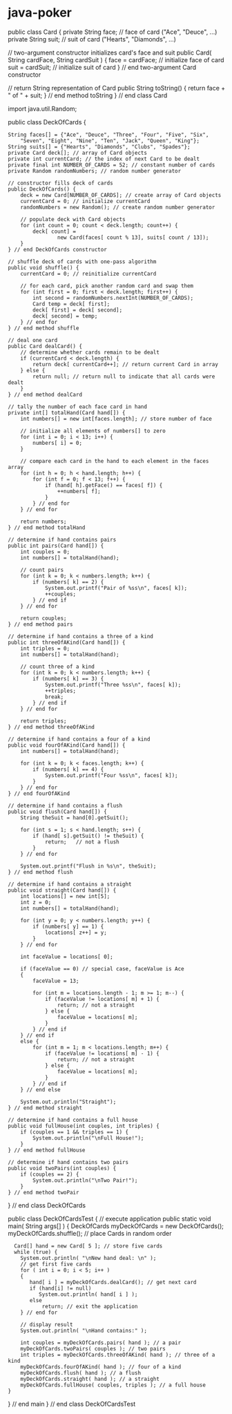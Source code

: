 java-poker
=====


public class Card 
{
   private String face; // face of card ("Ace", "Deuce", ...)
   private String suit; // suit of card ("Hearts", "Diamonds", ...)

   // two-argument constructor initializes card's face and suit
   public Card( String cardFace, String cardSuit )
   {
      face = cardFace; // initialize face of card
      suit = cardSuit; // initialize suit of card
   } // end two-argument Card constructor

   // return String representation of Card
   public String toString() 
   { 
      return face + " of " + suit;
   } // end method toString
} // end class Card


import java.util.Random;

public class DeckOfCards {

    String faces[] = {"Ace", "Deuce", "Three", "Four", "Five", "Six",
        "Seven", "Eight", "Nine", "Ten", "Jack", "Queen", "King"};
    String suits[] = {"Hearts", "Diamonds", "Clubs", "Spades"};
    private Card deck[]; // array of Card objects
    private int currentCard; // the index of next Card to be dealt
    private final int NUMBER_OF_CARDS = 52; // constant number of cards
    private Random randomNumbers; // random number generator

    // constructor fills deck of cards
    public DeckOfCards() {
        deck = new Card[NUMBER_OF_CARDS]; // create array of Card objects
        currentCard = 0; // initialize currentCard 
        randomNumbers = new Random(); // create random number generator

        // populate deck with Card objects
        for (int count = 0; count < deck.length; count++) {
            deck[ count] =
                    new Card(faces[ count % 13], suits[ count / 13]);
        }
    } // end DeckOfCards constructor

    // shuffle deck of cards with one-pass algorithm
    public void shuffle() {
        currentCard = 0; // reinitialize currentCard

        // for each card, pick another random card and swap them
        for (int first = 0; first < deck.length; first++) {
            int second = randomNumbers.nextInt(NUMBER_OF_CARDS);
            Card temp = deck[ first];
            deck[ first] = deck[ second];
            deck[ second] = temp;
        } // end for
    } // end method shuffle

    // deal one card
    public Card dealCard() {
        // determine whether cards remain to be dealt
        if (currentCard < deck.length) {
            return deck[ currentCard++]; // return current Card in array
        } else {
            return null; // return null to indicate that all cards were dealt
        }
    } // end method dealCard

    // tally the number of each face card in hand
    private int[] totalHand(Card hand[]) {
        int numbers[] = new int[faces.length]; // store number of face

        // initialize all elements of numbers[] to zero
        for (int i = 0; i < 13; i++) {
            numbers[ i] = 0;
        }

        // compare each card in the hand to each element in the faces array
        for (int h = 0; h < hand.length; h++) {
            for (int f = 0; f < 13; f++) {
                if (hand[ h].getFace() == faces[ f]) {
                    ++numbers[ f];
                }
            } // end for
        } // end for

        return numbers;
    } // end method totalHand

    // determine if hand contains pairs
    public int pairs(Card hand[]) {
        int couples = 0;
        int numbers[] = totalHand(hand);

        // count pairs
        for (int k = 0; k < numbers.length; k++) {
            if (numbers[ k] == 2) {
                System.out.printf("Pair of %ss\n", faces[ k]);
                ++couples;
            } // end if
        } // end for

        return couples;
    } // end method pairs

    // determine if hand contains a three of a kind
    public int threeOfAKind(Card hand[]) {
        int triples = 0;
        int numbers[] = totalHand(hand);

        // count three of a kind
        for (int k = 0; k < numbers.length; k++) {
            if (numbers[ k] == 3) {
                System.out.printf("Three %ss\n", faces[ k]);
                ++triples;
                break;
            } // end if
        } // end for

        return triples;
    } // end method threeOfAKind

    // determine if hand contains a four of a kind
    public void fourOfAKind(Card hand[]) {
        int numbers[] = totalHand(hand);

        for (int k = 0; k < faces.length; k++) {
            if (numbers[ k] == 4) {
                System.out.printf("Four %ss\n", faces[ k]);
            }
        } // end for
    } // end fourOfAKind

    // determine if hand contains a flush
    public void flush(Card hand[]) {
        String theSuit = hand[0].getSuit();

        for (int s = 1; s < hand.length; s++) {
            if (hand[ s].getSuit() != theSuit) {
                return;   // not a flush
            }
        } // end for

        System.out.printf("Flush in %s\n", theSuit);
    } // end method flush

    // determine if hand contains a straight
    public void straight(Card hand[]) {
        int locations[] = new int[5];
        int z = 0;
        int numbers[] = totalHand(hand);

        for (int y = 0; y < numbers.length; y++) {
            if (numbers[ y] == 1) {
                locations[ z++] = y;
            }
        } // end for

        int faceValue = locations[ 0];

        if (faceValue == 0) // special case, faceValue is Ace
        {
            faceValue = 13;

            for (int m = locations.length - 1; m >= 1; m--) {
                if (faceValue != locations[ m] + 1) {
                    return; // not a straight
                } else {
                    faceValue = locations[ m];
                }
            } // end if
        } // end if
        else {
            for (int m = 1; m < locations.length; m++) {
                if (faceValue != locations[ m] - 1) {
                    return; // not a straight
                } else {
                    faceValue = locations[ m];
                }
            } // end if
        } // end else

        System.out.println("Straight");
    } // end method straight

    // determine if hand contains a full house
    public void fullHouse(int couples, int triples) {
        if (couples == 1 && triples == 1) {
            System.out.println("\nFull House!");
        }
    } // end method fullHouse

    // determine if hand contains two pairs
    public void twoPairs(int couples) {
        if (couples == 2) {
            System.out.println("\nTwo Pair!");
        }
    } // end method twoPair
} // end class DeckOfCards


public class DeckOfCardsTest
{
   // execute application
   public static void main( String args[] )
   {
      DeckOfCards myDeckOfCards = new DeckOfCards();
      myDeckOfCards.shuffle(); // place Cards in random order
      
      Card[] hand = new Card[ 5 ]; // store five cards
      while (true) {
        System.out.println( "\nNew hand deal: \n" );
        // get first five cards
        for ( int i = 0; i < 5; i++ )
        {
           hand[ i ] = myDeckOfCards.dealCard(); // get next card
           if (hand[i] != null)
              System.out.println( hand[ i ] );
           else
               return; // exit the application
        } // end for

        // display result
        System.out.println( "\nHand contains:" );

        int couples = myDeckOfCards.pairs( hand ); // a pair
        myDeckOfCards.twoPairs( couples ); // two pairs
        int triples = myDeckOfCards.threeOfAKind( hand ); // three of a kind
        myDeckOfCards.fourOfAKind( hand ); // four of a kind
        myDeckOfCards.flush( hand ); // a flush
        myDeckOfCards.straight( hand ); // a straight
        myDeckOfCards.fullHouse( couples, triples ); // a full house
    }
   } // end main
} // end class DeckOfCardsTest
